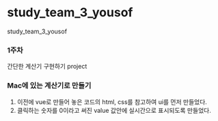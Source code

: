 # study_team_3_yousof
study_team_3_yousof


### 1주차
간단한 계산기 구현하기 project

### Mac에 있는 계산기로 만들기
1. 이전에 vue로 만들어 놓은 코드의 html, css를 참고하여 ui를 먼저 만들었다. <br>
2. 클릭하는 숫자를 0이라고 써진 value 값안에 실시간으로 표시되도록 만들었다.